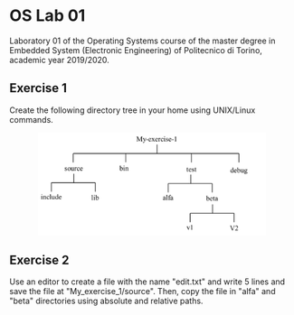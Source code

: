 # OS Lab 01
Laboratory 01 of the Operating Systems course of the master degree in Embedded System (Electronic Engineering) of Politecnico di Torino, academic year 2019/2020.<br/>

## Exercise 1
Create the following directory tree in your home using UNIX/Linux commands.

<p align="center">
  <img src="./fig/tree.png" width="80%">
</p>

## Exercise 2
Use an editor to create a file with the name "edit.txt" and write 5 lines and save the file at "My_exercise_1/source".
Then, copy the file in "alfa" and "beta" directories using absolute and relative paths.
